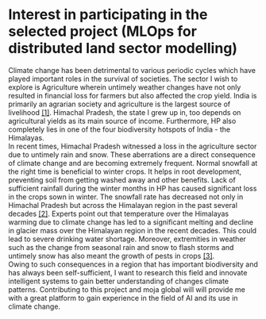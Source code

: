 #  Interest in participating in the selected project (MLOps for distributed land sector modelling)

Climate change has been detrimental to various periodic cycles which have played important roles in the survival of societies. The sector I wish to explore is Agriculture wherein untimely weather changes have not only resulted in financial loss for farmers but also affected the crop yield. India is primarily an agrarian society and agriculture is the largest source of livelihood [[1]](https://www.fao.org/india/fao-in-india/india-at-a-glance/en/#:~:text=Agriculture%2C%20with%20its%20allied%20sectors,farmers%20being%20small%20and%20marginal.). Himachal Pradesh, the state I grew up in, too depends on agricultural yields as its main source of income. Furthermore, HP also completely lies in one of the four biodiversity hotspots of India - the Himalayas. <br/>
In recent times, Himachal Pradesh witnessed a loss in the agriculture sector due to untimely rain and snow. These aberrations are a direct consequence of climate change and are becoming extremely frequent. Normal snowfall at the right time is beneficial to winter crops. It helps in root development, preventing soil from getting washed away and other benefits. Lack of sufficient rainfall during the winter months in HP has caused significant loss in the crops sown in winter. The snowfall rate has decreased not only in Himachal Pradesh but across the Himalayan region in the past several decades [[2]](https://india.mongabay.com/2021/04/winter-drought-in-himachal-impacts-agriculture-and-drinking-water-supply/). Experts point out that temperature over the Himalayas warming due to climate change has led to a significant melting and decline in glacier mass over the Himalayan region in the recent decades. This could lead to severe drinking water shortage. Moreover, extremities in weather such as the change from seasonal rain and snow to flash storms and untimely snow has also meant the growth of pests in crops [[3]](https://india.mongabay.com/2018/12/climate-change-impacts-agriculture-in-the-northern-himalayas/#:~:text=Climate%20change%20and%20agriculture%20in%20the%20Himalayas&text=The%20change%20from%20seasonal%20rain,big%20sentinel%20of%20climate%20change.). <br/>
Owing to such consequences in a region that has important biodiversity and has always been self-sufficient, I want to research this field and innovate intelligent systems to gain better understanding of changes climate patterns. Contributing to this project and moja global will will provide me with a great platform to gain experience in the field of AI and its use in climate change. 
